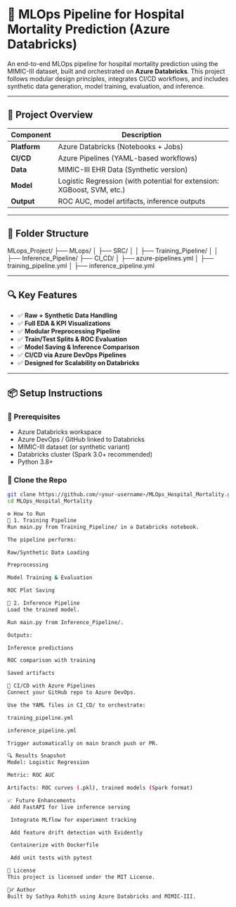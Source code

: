 # 🏥 MLOps Pipeline for Hospital Mortality Prediction (Azure Databricks)

An end-to-end MLOps pipeline for hospital mortality prediction using the MIMIC-III dataset, built and orchestrated on **Azure Databricks**. This project follows modular design principles, integrates CI/CD workflows, and includes synthetic data generation, model training, evaluation, and inference.

---

## 📌 Project Overview

| Component            | Description                                                                 |
|----------------------|-----------------------------------------------------------------------------|
| **Platform**          | Azure Databricks (Notebooks + Jobs)                                         |
| **CI/CD**             | Azure Pipelines (YAML-based workflows)                                      |
| **Data**              | MIMIC-III EHR Data (Synthetic version)                                      |
| **Model**             | Logistic Regression (with potential for extension: XGBoost, SVM, etc.)     |
| **Output**            | ROC AUC, model artifacts, inference outputs                                 |

---

## 🧱 Folder Structure

MLops_Project/
├── MLops/
│ ├── SRC/
│ │ ├── Training_Pipeline/
│ │ ├── Inference_Pipeline/
├── CI_CD/
│ ├── azure-pipelines.yml
│ ├── training_pipeline.yml
│ ├── inference_pipeline.yml


---

## 🔍 Key Features

- ✅ **Raw + Synthetic Data Handling**
- ✅ **Full EDA & KPI Visualizations**
- ✅ **Modular Preprocessing Pipeline**
- ✅ **Train/Test Splits & ROC Evaluation**
- ✅ **Model Saving & Inference Comparison**
- ✅ **CI/CD via Azure DevOps Pipelines**
- ✅ **Designed for Scalability on Databricks**

---

## 📦 Setup Instructions

### 🧰 Prerequisites

- Azure Databricks workspace
- Azure DevOps / GitHub linked to Databricks
- MIMIC-III dataset (or synthetic variant)
- Databricks cluster (Spark 3.0+ recommended)
- Python 3.8+

### 🔧 Clone the Repo

```bash
git clone https://github.com/<your-username>/MLOps_Hospital_Mortality.git
cd MLOps_Hospital_Mortality

⚙️ How to Run
🧪 1. Training Pipeline
Run main.py from Training_Pipeline/ in a Databricks notebook.

The pipeline performs:

Raw/Synthetic Data Loading

Preprocessing

Model Training & Evaluation

ROC Plot Saving

🚀 2. Inference Pipeline
Load the trained model.

Run main.py from Inference_Pipeline/.

Outputs:

Inference predictions

ROC comparison with training

Saved artifacts

🔁 CI/CD with Azure Pipelines
Connect your GitHub repo to Azure DevOps.

Use the YAML files in CI_CD/ to orchestrate:

training_pipeline.yml

inference_pipeline.yml

Trigger automatically on main branch push or PR.

🔍 Results Snapshot
Model: Logistic Regression

Metric: ROC AUC

Artifacts: ROC curves (.pkl), trained models (Spark format)

📈 Future Enhancements
 Add FastAPI for live inference serving

 Integrate MLflow for experiment tracking

 Add feature drift detection with Evidently

 Containerize with Dockerfile

 Add unit tests with pytest

📄 License
This project is licensed under the MIT License.

🙋‍♂️ Author
Built by Sathya Rohith using Azure Databricks and MIMIC-III.

